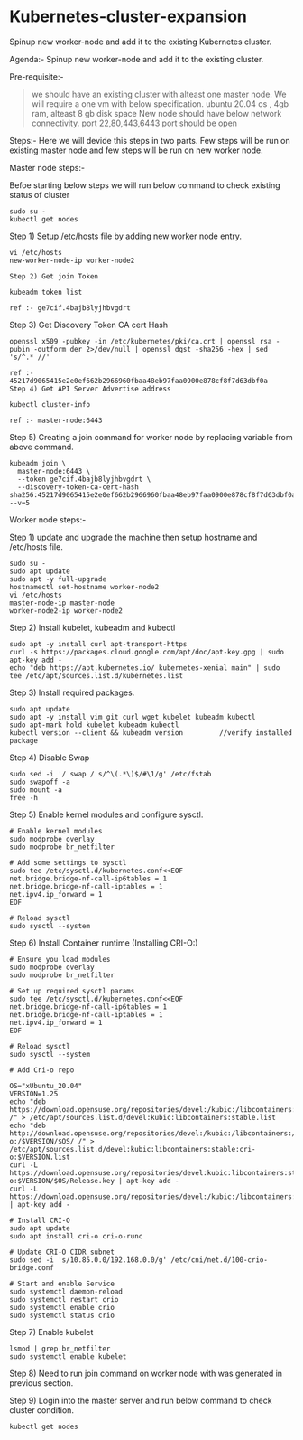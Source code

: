# Kubernetes-cluster-expansion
 Spinup new worker-node and add it to the existing Kubernetes cluster.

Agenda:- Spinup new worker-node and add it to the existing cluster.

Pre-requisite:- 
> we should have an existing cluster with alteast one master node.
> We will require a one vm with below specification.
  ubuntu 20.04 os , 4gb ram, alteast 8 gb disk space 
> New node should have below network connectivity.
  port 22,80,443,6443 port should be open

Steps:- Here we will devide this steps in two parts. Few steps will be run on existing master node and few steps will be run on new worker node.

Master node steps:-

Befoe starting below steps we will run below command to check existing status of cluster
````
sudo su -
kubectl get nodes
````
Step 1) Setup /etc/hosts file by adding new worker node entry.
````
vi /etc/hosts
new-worker-node-ip worker-node2

Step 2) Get join Token

kubeadm token list

ref :- ge7cif.4bajb8lyjhbvgdrt
````
Step 3) Get Discovery Token CA cert Hash
````
openssl x509 -pubkey -in /etc/kubernetes/pki/ca.crt | openssl rsa -pubin -outform der 2>/dev/null | openssl dgst -sha256 -hex | sed 's/^.* //'

ref :- 45217d9065415e2e0ef662b2966960fbaa48eb97faa0900e878cf8f7d63dbf0a
Step 4) Get API Server Advertise address

kubectl cluster-info

ref :- master-node:6443
````
Step 5) Creating a join command for worker node by replacing variable from above command.
````
kubeadm join \
  master-node:6443 \
  --token ge7cif.4bajb8lyjhbvgdrt \
  --discovery-token-ca-cert-hash sha256:45217d9065415e2e0ef662b2966960fbaa48eb97faa0900e878cf8f7d63dbf0a --v=5
````

Worker node steps:-

Step 1) update and upgrade the machine then setup hostname and /etc/hosts file.
````
sudo su -
sudo apt update
sudo apt -y full-upgrade
hostnamectl set-hostname worker-node2
vi /etc/hosts
master-node-ip master-node
worker-node2-ip worker-node2
````
Step 2) Install kubelet, kubeadm and kubectl
````
sudo apt -y install curl apt-transport-https
curl -s https://packages.cloud.google.com/apt/doc/apt-key.gpg | sudo apt-key add -
echo "deb https://apt.kubernetes.io/ kubernetes-xenial main" | sudo tee /etc/apt/sources.list.d/kubernetes.list
````
Step 3) Install required packages.
````
sudo apt update
sudo apt -y install vim git curl wget kubelet kubeadm kubectl
sudo apt-mark hold kubelet kubeadm kubectl
kubectl version --client && kubeadm version         //verify installed package
````
Step 4) Disable Swap
````
sudo sed -i '/ swap / s/^\(.*\)$/#\1/g' /etc/fstab
sudo swapoff -a
sudo mount -a
free -h
````
Step 5) Enable kernel modules and configure sysctl.
````
# Enable kernel modules
sudo modprobe overlay
sudo modprobe br_netfilter

# Add some settings to sysctl
sudo tee /etc/sysctl.d/kubernetes.conf<<EOF
net.bridge.bridge-nf-call-ip6tables = 1
net.bridge.bridge-nf-call-iptables = 1
net.ipv4.ip_forward = 1
EOF

# Reload sysctl
sudo sysctl --system
````
Step 6) Install Container runtime (Installing CRI-O:)
````
# Ensure you load modules
sudo modprobe overlay
sudo modprobe br_netfilter

# Set up required sysctl params
sudo tee /etc/sysctl.d/kubernetes.conf<<EOF
net.bridge.bridge-nf-call-ip6tables = 1
net.bridge.bridge-nf-call-iptables = 1
net.ipv4.ip_forward = 1
EOF

# Reload sysctl
sudo sysctl --system

# Add Cri-o repo

OS="xUbuntu_20.04"
VERSION=1.25
echo "deb https://download.opensuse.org/repositories/devel:/kubic:/libcontainers:/stable/$OS/ /" > /etc/apt/sources.list.d/devel:kubic:libcontainers:stable.list
echo "deb http://download.opensuse.org/repositories/devel:/kubic:/libcontainers:/stable:/cri-o:/$VERSION/$OS/ /" > /etc/apt/sources.list.d/devel:kubic:libcontainers:stable:cri-o:$VERSION.list
curl -L https://download.opensuse.org/repositories/devel:kubic:libcontainers:stable:cri-o:$VERSION/$OS/Release.key | apt-key add -
curl -L https://download.opensuse.org/repositories/devel:/kubic:/libcontainers:/stable/$OS/Release.key | apt-key add -

# Install CRI-O
sudo apt update
sudo apt install cri-o cri-o-runc

# Update CRI-O CIDR subnet
sudo sed -i 's/10.85.0.0/192.168.0.0/g' /etc/cni/net.d/100-crio-bridge.conf

# Start and enable Service
sudo systemctl daemon-reload
sudo systemctl restart crio
sudo systemctl enable crio
sudo systemctl status crio
````
Step 7) Enable kubelet
````
lsmod | grep br_netfilter
sudo systemctl enable kubelet
````
Step 8) Need to run join command on worker node with was generated in previous section.


Step 9) Login into the master server and run below command to check cluster condition.
````
kubectl get nodes
 
````


